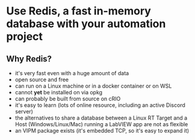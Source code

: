 # Use Redis, a fast in-memory database with your automation project

## Why Redis?

- it's very fast even with a huge amount of data
- open source and free
- can run on a Linux machine or in a docker container or on WSL
- cannot **yet** be installed on via opkg
- can probably be built from source on cRIO
- it's easy to learn (lots of online resource, including an active Discord server)
- the alternatives to share a database between a Linux RT Target and a Host (Windows/Linux/Mac) running a LabVIEW app are not as flexible
- an VIPM package exists (it's embedded TCP, so it's easy to expand it)
